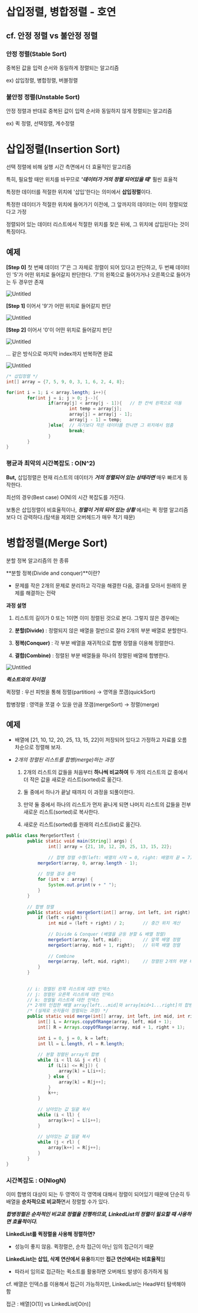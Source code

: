 # 삽입정렬, 병합정렬 - 호연

## cf. 안정 정렬 vs 불안정 정렬

### 안정 정렬(Stable Sort)

중복된 값을 입력 순서와 동일하게 정렬되는 알고리즘

ex) 삽입정렬, 병합정렬, 버블정렬

### 불안정 정렬(Unstable Sort)

안정 정렬과 반대로 중복된 값이 입력 순서와 동일하지 않게 정렬되는 알고리즘

ex) 퀵 정렬, 선택정렬, 계수정렬

# 삽입정렬(Insertion Sort)

선택 정렬에 비해 실행 시간 측면에서 더 효율적인 알고리즘

특히, 필요할 때만 위치를 바꾸므로 ***'데이터가 거의 정렬 되어있을 때'*** 훨씬 효율적

특정한 데이터를 적절한 위치에 '삽입'한다는 의미에서 **삽입정렬**이다.

특정한 데이터가 적절한 위치에 들어가기 이전에, 그 앞까지의 데이터는 이미 정렬되었다고 가정

정렬되어 있는 데이터 리스트에서 적절한 위치를 찾은 뒤에, 그 위치에 삽입된다는 것이 특징이다.

## 예제

**[Step 0]** 첫 번째 데이터 '7'은 그 자체로 정렬이 되어 있다고 판단하고, 두 번째 데이터인 '5'가 어떤 위치로 들어갈지 판단한다. '7'의 왼쪽으로 들어가거나 오른쪽으로 들어가는 두 경우만 존재

![Untitled](%E1%84%89%E1%85%A1%E1%86%B8%E1%84%8B%E1%85%B5%E1%86%B8%E1%84%8C%E1%85%A5%E1%86%BC%E1%84%85%20af2fc/Untitled.png)

**[Step 1]** 이어서 '9'가 어떤 위치로 들어갈지 판단

![Untitled](%E1%84%89%E1%85%A1%E1%86%B8%E1%84%8B%E1%85%B5%E1%86%B8%E1%84%8C%E1%85%A5%E1%86%BC%E1%84%85%20af2fc/Untitled%201.png)

**[Step 2]** 이어서 '0'이 어떤 위치로 들어갈지 판단

![Untitled](%E1%84%89%E1%85%A1%E1%86%B8%E1%84%8B%E1%85%B5%E1%86%B8%E1%84%8C%E1%85%A5%E1%86%BC%E1%84%85%20af2fc/Untitled%202.png)

... 같은 방식으로 마지막 index까지 반복하면 완료

![Untitled](%E1%84%89%E1%85%A1%E1%86%B8%E1%84%8B%E1%85%B5%E1%86%B8%E1%84%8C%E1%85%A5%E1%86%BC%E1%84%85%20af2fc/Untitled%203.png)

```java
/* 삽입정렬 */
int[] array = {7, 5, 9, 0, 3, 1, 6, 2, 4, 8};

for(int i = 1; i < array.length; i++){
		for(int j = i; j > 0; j--){        
				if(array[j] < array[j - 1]){   // 한 칸씩 왼쪽으로 이동
						int temp = array[j];
						array[j] = array[j - 1];
						array[j - 1] = temp;
				}else{  // 자기보다 작은 데이터를 만나면 그 위치에서 멈춤
						break;
				}
		}
}
```

### 평균과 최악의 시간복잡도 : O(N^2)

**But,** 삽입정렬은 현재 리스트의 데이터가 ***거의 정렬되어 있는 상태라면***  매우 빠르게 동작한다.

최선의 경우(Best case) O(N)의 시간 복잡도를 가진다.

보통은 삽입정렬이 비효율적이나, ***정렬이 거의 되어 있는 상황*** 에서는 퀵 정렬 알고리즘보다 더 강력하다.(탐색을 제외한 오버헤드가 매우 적기 때문)

# 병합정렬(Merge Sort)

분할 정복 알고리즘의 한 종류

**분할 정복(Divide and conquer)**이란?

- 문제를 작은 2개의 문제로 분리하고 각각을 해결한 다음, 결과를 모아서 원래의 문제를 해결하는 전략

**과정 설명**

1) 리스트의 길이가 0 또는 1이면 이미 정렬된 것으로 본다. 그렇지 않은 경우에는

2) **분할(Divide)** :  정렬되지 않은 배열을 절반으로 잘라 2개의 부분 배열로 분할한다.

3) **정복(Conquer)** : 각 부분 배열을 재귀적으로 합병 정렬을 이용해 정렬한다.

4) **결합(Combine)** : 정렬된 부분 배열들을 하나의 정렬된 배열에 합병한다.

![Untitled](%E1%84%89%E1%85%A1%E1%86%B8%E1%84%8B%E1%85%B5%E1%86%B8%E1%84%8C%E1%85%A5%E1%86%BC%E1%84%85%20af2fc/Untitled%204.png)

***퀵소트와의 차이점***

퀵정렬 : 우선 피벗을 통해 정렬(partition) → 영역을 쪼갬(quickSort)

합병정렬 : 영역을 쪼갤 수 있을 만큼 쪼갬(mergeSort) → 정렬(merge)

## 예제

- 배열에 [21, 10, 12, 20, 25, 13, 15, 22]이 저장되어 있다고 가정하고 자료를 오름차순으로 정렬해 보자.
- *2개의 정렬된 리스트를 합병(merge)하는 과정*
    
    1) 2개의 리스트의 값들을 처음부터 **하나씩 비교하여** 두 개의 리스트의 값 중에서 더 작은 값을 새로운 리스트(sorted)로 옮긴다.
    
    2) 둘 중에서 하나가 끝날 때까지 이 과정을 되풀이한다.
    
    3) 만약 둘 중에서 하나의 리스트가 먼저 끝나게 되면 나머지 리스트의 값들을 전부 새로운 리스트(sorted)로 복사한다.
    
    4) 새로운 리스트(sorted)를 원래의 리스트(list)로 옮긴다.
    

```java
public class MergeSortTest {
		public static void main(String[] args) {
				int[] array = {21, 10, 12, 20, 25, 13, 15, 22};
			 
				// 합병 정렬 수행(left: 배열의 시작 = 0, right: 배열의 끝 = 7)
		    mergeSort(array, 0, array.length - 1);
		 
		    // 정렬 결과 출력
		    for (int v : array) {
		        System.out.print(v + " ");
		    }
		}
		 
		// 합병 정렬
		public static void mergeSort(int[] array, int left, int right) {
		    if (left < right) {
		        int mid = (left + right) / 2;		// 중간 위치 계산
		 
		        // Divide & Conquer (배열을 균등 분할 & 배열 정렬)
		        mergeSort(array, left, mid);		// 앞쪽 배열 정렬
		        mergeSort(array, mid + 1, right);	// 뒤쪽 배열 정렬
		        
		        // Combine
		        merge(array, left, mid, right);		// 정렬된 2개의 부분 배열을 합병
		    }
		}
		
		
		// i: 정렬된 왼쪽 리스트에 대한 인덱스
		// j: 정렬된 오른쪽 리스트에 대한 인덱스
		// k: 정렬될 리스트에 대한 인덱스
		/* 2개의 인접한 배열 array[left...mid]와 array[mid+1...right]의 합병 과정 */
		/* (실제로 숫자들이 정렬되는 과정) */
		public static void merge(int[] array, int left, int mid, int right) {
		    int[] L = Arrays.copyOfRange(array, left, mid + 1);
		    int[] R = Arrays.copyOfRange(array, mid + 1, right + 1);
		 
		    int i = 0, j = 0, k = left;
		    int ll = L.length, rl = R.length;
		 
		    // 분할 정렬된 array의 합병
		    while (i < ll && j < rl) {
		        if (L[i] <= R[j]) {
		            array[k] = L[i++];
		        } else {
		            array[k] = R[j++];
		        }
		        k++;
		    }
		 
		    // 남아있는 값 일괄 복사
		    while (i < ll) {
		        array[k++] = L[i++];
		    }
		 
		    // 남아있는 값 일괄 복사
		    while (j < rl) {
		        array[k++] = R[j++];
		    }
		}
}
```

### 시간복잡도 : O(NlogN)

이미 합병의 대상이 되는 두 영역이 각 영역에 대해서 정렬이 되어있기 때문에 단순히 두 배열을 **순차적으로 비교하**면서 정렬할 수가 있다.

***합병정렬은 순차적인 비교로 정렬을 진행하므로, LinkedList의 정렬이 필요할 때 사용하면 효율적이다.***

**LinkedList를 퀵정렬을 사용해 정렬하면?**

- 성능이 좋지 않음. 퀵정렬은, 순차 접근이 아닌 임의 접근이기 때문

**LinkedList는 삽입, 삭제 연산에서 유용**하지만 **접근 연산에서는 비효율적**임

- 따라서 임의로 접근하는 퀵소트를 활용하면 오버헤드 발생이 증가하게 됨

cf. 배열은 인덱스를 이용해서 접근이 가능하지만, LinkedList는 Head부터 탐색해야 함

접근 : 배열[O(1)] vs LinkedList[O(n)]